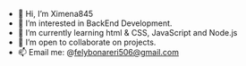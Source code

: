 - 👋 Hi, I’m Ximena845
- 👀 I’m interested in BackEnd Development.
- 🌱 I’m currently learning html & CSS, JavaScript and Node.js
- 💞️ I’m open to collaborate on projects.
- 📫 Email me: @felybonareri506@gmail.com

<!---
Ximena845/Ximena845 is a ✨ special ✨ repository because its `README.md` (this file) appears on your GitHub profile.
You can click the Preview link to take a look at your changes.
--->
